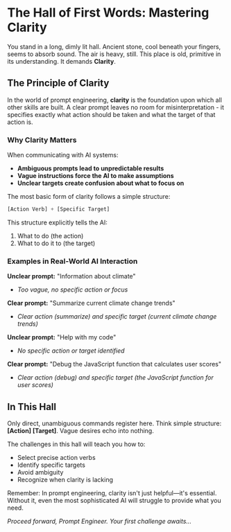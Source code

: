 # The Hall of First Words: Mastering Clarity

You stand in a long, dimly lit hall. Ancient stone, cool beneath your fingers, seems to absorb sound. The air is heavy, still. This place is old, primitive in its understanding. It demands **Clarity**.

## The Principle of Clarity

In the world of prompt engineering, **clarity** is the foundation upon which all other skills are built. A clear prompt leaves no room for misinterpretation - it specifies exactly what action should be taken and what the target of that action is.

### Why Clarity Matters

When communicating with AI systems:

- **Ambiguous prompts lead to unpredictable results**
- **Vague instructions force the AI to make assumptions**
- **Unclear targets create confusion about what to focus on**

The most basic form of clarity follows a simple structure:

```javascript
[Action Verb] + [Specific Target]
```

This structure explicitly tells the AI:

1. What to do (the action)
2. What to do it to (the target)

### Examples in Real-World AI Interaction

**Unclear prompt:** "Information about climate"

- *Too vague, no specific action or focus*

**Clear prompt:** "Summarize current climate change trends"

- *Clear action (summarize) and specific target (current climate change trends)*

**Unclear prompt:** "Help with my code"

- *No specific action or target identified*

**Clear prompt:** "Debug the JavaScript function that calculates user scores"

- *Clear action (debug) and specific target (the JavaScript function for user scores)*

## In This Hall

Only direct, unambiguous commands register here. Think simple structure: **[Action] [Target]**. Vague desires echo into nothing.

The challenges in this hall will teach you how to:

- Select precise action verbs
- Identify specific targets
- Avoid ambiguity
- Recognize when clarity is lacking

Remember: In prompt engineering, clarity isn't just helpful—it's essential. Without it, even the most sophisticated AI will struggle to provide what you need.

*Proceed forward, Prompt Engineer. Your first challenge awaits...*
